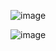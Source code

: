 ![image](https://github.com/user-attachments/assets/7da09a0e-28da-425b-a027-cabe10eba9b3)

![image](https://github.com/user-attachments/assets/4a49edc3-8e68-427a-a786-db3871ea558a)
